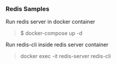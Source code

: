 ### Redis Samples

Run redis server in docker container 
> $ docker-compose up -d

Run redis-cli inside redis server container
> docker exec -it redis-server redis-cli
